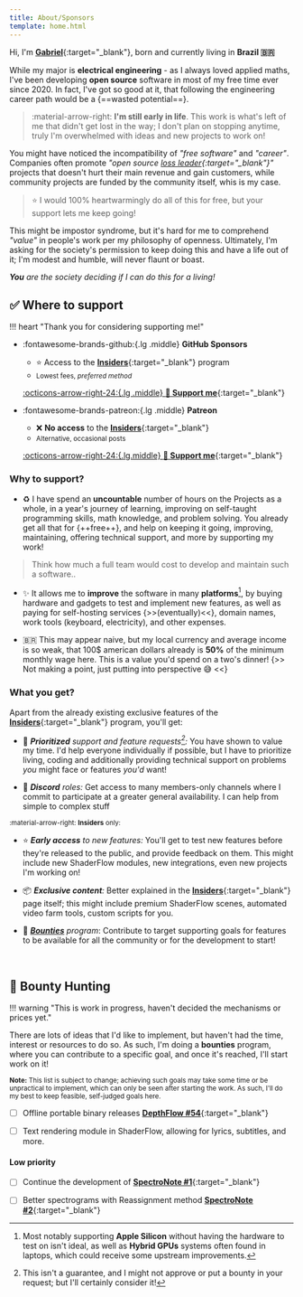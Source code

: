 ```yaml
---
title: About/Sponsors
template: home.html
---
```


Hi, I'm [**Gabriel**](https://github.com/Tremeschin){:target="_blank"}, born and currently living in **Brazil 🇧🇷**

While my major is **electrical engineering** - as I always loved applied maths, I've been developing **open source** software in most of my free time ever since 2020. In fact, I've got so good at it, that following the engineering career path would be a {==wasted potential==}.

> :material-arrow-right: **I'm still early in life**. This work is what's left of me that didn't get lost in the way; I don't plan on stopping anytime, truly I'm overwhelmed with ideas and new projects to work on!

You might have noticed the incompatibility of _"free software"_ and _"career"_. Companies often promote *"open source [loss leader](https://en.wikipedia.org/wiki/Loss_leader){:target="_blank"}"* projects that doesn't hurt their main revenue and gain customers, while community projects are funded by the community itself, whis is my case.

> ⭐️ I would 100% heartwarmingly do all of this for free, but your support lets me keep going!

This might be impostor syndrome, but it's hard for me to comprehend _"value"_ in people's work per my philosophy of openness. Ultimately, I'm asking for the society's permission to keep doing this and have a life out of it; I'm modest and humble, will never flaunt or boast.

_**You** are the society deciding if I can do this for a living!_


## ✅ Where to support

!!! heart "Thank you for considering supporting me!"

<div class="grid cards" markdown>

-   :fontawesome-brands-github:{.lg .middle} **GitHub Sponsors**

    - ⭐️ Access to the [**Insiders**](site:/insiders){:target="_blank"} program
    - <small>Lowest fees, _preferred method_</small>

    [:octicons-arrow-right-24:{.lg .middle} **💠 Support me**](https://github.com/sponsors/Tremeschin){:target="_blank"}

-   :fontawesome-brands-patreon:{.lg .middle} **Patreon**

    - ❌ **No access** to the [**Insiders**](site:/insiders){:target="_blank"}
    - <small>Alternative, occasional posts</small>

    [:octicons-arrow-right-24:{.lg.middle} **💠 Support me**](https://www.patreon.com/Tremeschin){:target="_blank"}

</div>

### Why to support?

- ♻️ I have spend an **uncountable** number of hours on the Projects as a whole, in a year's journey of learning, improving on self-taught programming skills, math knowledge, and problem solving. You already get all that for {++free++}, and help on keeping it going, improving, maintaining, offering technical support, and more by supporting my work!
> Think how much a full team would cost to develop and maintain such a software..

- ✨ It allows me to **improve** the software in many **platforms**[^platforms], by buying hardware and gadgets to test and implement new features, as well as paying for self-hosting services {>>(eventually)<<}, domain names, work tools (keyboard, electricity), and other expenses.

[^platforms]: Most notably supporting **Apple Silicon** without having the hardware to test on isn't ideal, as well as **Hybrid GPUs** systems often found in laptops, which could receive some upstream improvements.

- 🇧🇷 This may appear naive, but my local currency and average income is so weak, that 100$ american dollars already is **50%** of the minimum monthly wage here. This is a value you'd spend on a two's dinner! {>> Not making a point, just putting into perspective 😅 <<}


### What you get?

Apart from the already existing exclusive features of the [**Insiders**](site:/insiders){:target="_blank"} program, you'll get:

- 💎 _**Prioritized** support and feature requests[^features]:_ You have shown to value my time. I'd help everyone individually if possible, but I have to prioritize living, coding and additionally providing technical support on problems _you_ might face or features _you'd_ want!

[^features]: This isn't a guarantee, and I might not approve or put a bounty in your request; but I'll certainly consider it!

- 💬 _**Discord** roles:_ Get access to many members-only channels where I commit to participate at a greater general availability. I can help from simple to complex stuff


<small>:material-arrow-right: **Insiders** only:</small>

- ⭐️ _**Early access** to new features:_ You'll get to test new features before they're released to the public, and provide feedback on them. This might include new ShaderFlow modules, new integrations, even new projects I'm working on!

- 📦 _**Exclusive content**:_ Better explained in the [**Insiders**](site:/insiders){:target="_blank"} page itself; this might include premium ShaderFlow scenes, automated video farm tools, custom scripts for you.

- 🌵 _[**Bounties**](#bounty-hunting) program_: Contribute to target supporting goals for features to be available for all the community or for the development to start!

<br>

## 🎩 Bounty Hunting

!!! warning "This is work in progress, haven't decided the mechanisms or prices yet."

There are lots of ideas that I'd like to implement, but haven't had the time, interest or resources to do so. As such, I'm doing a **bounties** program, where you can contribute to a specific goal, and once it's reached, I'll start work on it!

<small><b>Note:</b> This list is subject to change; achieving such goals may take some time or be unpractical to implement, which can only be seen after starting the work. As such, I'll do my best to keep feasible, self-judged goals here.</small>

- [ ] Offline portable binary releases [**DepthFlow #54**](https://github.com/BrokenSource/DepthFlow/issues/54){:target="_blank"}

- [ ] Text rendering module in ShaderFlow, allowing for lyrics, subtitles, and more.

#### Low priority

- [ ] Continue the development of [**SpectroNote #1**](https://github.com/BrokenSource/SpectroNote/issues/1){:target="_blank"}

- [ ] Better spectrograms with Reassignment method [**SpectroNote #2**](https://github.com/BrokenSource/SpectroNote/issues/2){:target="_blank"}
